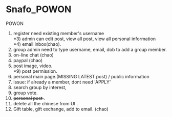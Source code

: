 # Snafo_POWON
POWON

1) register need existing member's username </br>
*3) admin can edit post, view all post, view all personal information </br>
*4) email inbox(chao).  </br>
5) group admin need to type username, email, dob to add a group member.  </br>
6) on-line chat (chao) </br>
7) paypal	(chao) </br>
8) post image, video.  </br>
*9) post permission.  </br>
10) personal main page.(MISSING LATEST post) / public information  </br>
11) issue: if already a member, dont need 'APPLY' </br>
12) search group by interest,  </br>
13) group vote.  </br>
14) <strike>personal post </strike>. </br>
15) delete all the chinese from UI .</br>
16) Gift table, gift exchange, add to email. (chao) </br>
